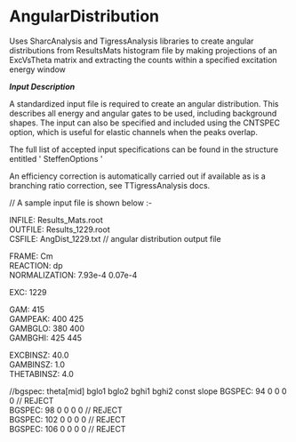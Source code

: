 # AngularDistribution

Uses SharcAnalysis and TigressAnalysis libraries to create
angular distributions from ResultsMats histogram file by
making projections of an ExcVsTheta matrix and extracting
the counts within a specified excitation energy window

___Input Description___

A standardized input file is required to create an angular 
distribution. This describes all energy and angular gates 
to be used, including background shapes. The input can also
be specified and included using the CNTSPEC option, which is
useful for elastic channels when the peaks overlap.

The full list of accepted input specifications can be found 
in the structure entitled ' SteffenOptions '

An efficiency correction is automatically carried out if available
as is a branching ratio correction, see TTigressAnalysis docs.

// A sample input file is shown below :-  

INFILE: Results_Mats.root  
OUTFILE: Results_1229.root  		  			
CSFILE: AngDist_1229.txt		  					// angular distribution output file    

FRAME:     	Cm  
REACTION:		dp  
NORMALIZATION: 7.93e-4 0.07e-4  

EXC: 				1229

GAM: 		 		415  
GAMPEAK: 		400 425  
GAMBGLO:	 	380 400   
GAMBGHI:	 	425 445  

EXCBINSZ: 	40.0  
GAMBINSZ:   1.0  
THETABINSZ: 4.0  

//bgspec: theta[mid] bglo1 bglo2 bghi1 bghi2 const slope
BGSPEC:			94   			0			0			0			0		 			// REJECT  
BGSPEC:			98   			0			0			0			0		 			// REJECT  
BGSPEC:			102 			0			0			0			0		 			// REJECT  
BGSPEC:			106 			0			0			0			0		 			// REJECT  
